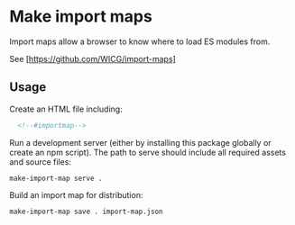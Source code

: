 # Make import maps

Import maps allow a browser to know where to load ES modules from.

See [https://github.com/WICG/import-maps]

## Usage

Create an HTML file including:

```html
  <!--#importmap-->
```

Run a development server (either by installing this package globally or create an npm script).
The path to serve should include all required assets and source files:

```
make-import-map serve .
```

Build an import map for distribution:

```
make-import-map save . import-map.json
```
